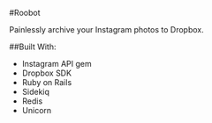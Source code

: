 #Roobot

Painlessly archive your Instagram photos to Dropbox.

##Built With:
* Instagram API gem
* Dropbox SDK
* Ruby on Rails
* Sidekiq
* Redis
* Unicorn

